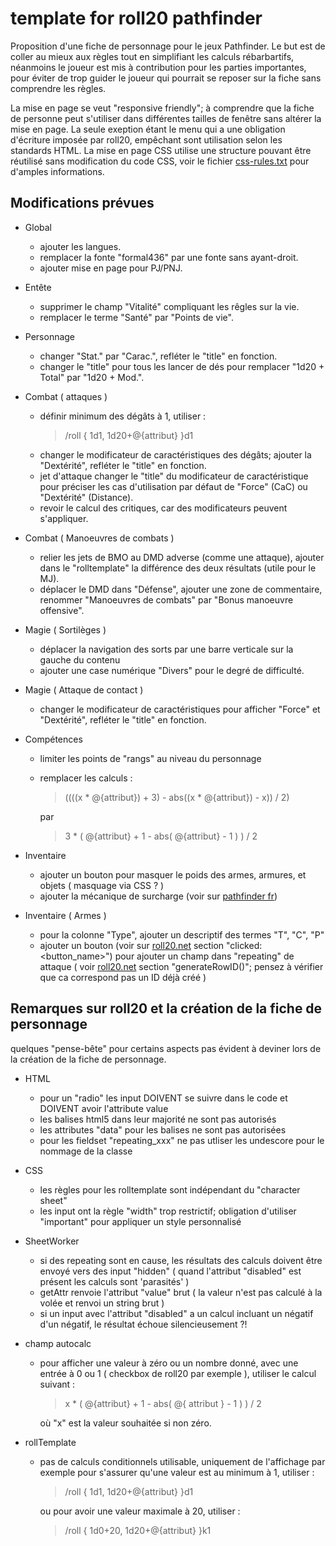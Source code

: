 # template for roll20 pathfinder
Proposition d'une fiche de personnage pour le jeux Pathfinder.
Le but est de coller au mieux aux règles tout en simplifiant les calculs rébarbartifs, néanmoins le joueur est mis à contribution pour les parties importantes, pour éviter de trop guider le joueur qui pourrait se reposer sur la fiche sans comprendre les règles.

La mise en page se veut "responsive friendly"; à comprendre que la fiche de personne peut s'utiliser dans différentes tailles de fenêtre sans altérer la mise en page.
La seule exeption étant le menu qui a une obligation d'écriture imposée par roll20, empêchant sont utilisation selon les standards HTML.
La mise en page CSS utilise une structure pouvant être réutilisé sans modification du code CSS, voir le fichier [css-rules.txt](css-rules.txt) pour d'amples informations.

## Modifications prévues
- Global
    - ajouter les langues.
    - remplacer la fonte "formal436" par une fonte sans ayant-droit.
    - ajouter mise en page pour PJ/PNJ.
    
- Entête
    - supprimer le champ "Vitalité" compliquant les rêgles sur la vie.
    - remplacer le terme "Santé" par "Points de vie".
    
- Personnage
    - changer "Stat." par "Carac.", refléter le "title" en fonction.
    - changer le "title" pour tous les lancer de dés pour remplacer "1d20 + Total" par "1d20 + Mod.".
    
- Combat ( attaques )
    - définir minimum des dégâts à 1, utiliser :
      > /roll { 1d1, 1d20+@{attribut} }d1
    - changer le modificateur de caractéristiques des dégâts; ajouter la "Dextérité", refléter le "title" en fonction.
    - jet d'attaque changer le "title" du modificateur de caractéristique pour préciser les cas d'utilisation par défaut de "Force" (CaC) ou "Dextérité" (Distance).
    - revoir le calcul des critiques, car des modificateurs peuvent s'appliquer.
    
- Combat ( Manoeuvres de combats )
    - relier les jets de BMO au DMD adverse (comme une attaque), ajouter dans le "rolltemplate" la différence des deux résultats (utile pour le MJ).
    - déplacer le DMD dans "Défense", ajouter une zone de commentaire, renommer "Manoeuvres de combats" par "Bonus manoeuvre offensive".
    
- Magie ( Sortilèges )
    - déplacer la navigation des sorts par une barre verticale sur la gauche du contenu
    - ajouter une case numérique "Divers" pour le degré de difficulté.
    
- Magie ( Attaque de contact )
    - changer le modificateur de caractéristiques pour afficher "Force" et "Dextérité", refléter le "title" en fonction.
    
- Compétences
    - limiter les points de "rangs" au niveau du personnage
    - remplacer les calculs :
      > ((((x * @{attribut}) + 3) - abs((x * @{attribut}) - x)) / 2)
      
      par
      > 3 * ( @{attribut} + 1 - abs( @{attribut} - 1 ) ) / 2
      
- Inventaire
    - ajouter un bouton pour masquer le poids des armes, armures, et objets ( masquage via CSS ? )
    - ajouter la mécanique de surcharge (voir sur [pathfinder fr](https://www.pathfinder-fr.org/Wiki/Pathfinder-RPG.Poids%20transportable.ashx))
    
- Inventaire ( Armes )
    - pour la colonne "Type", ajouter un descriptif des termes "T", "C", "P"
    - ajouter un bouton (voir sur [roll20.net](https://wiki.roll20.net/Sheet_Worker_Scripts) section "clicked:<button_name>") pour ajouter un champ dans "repeating" de attaque ( voir [roll20.net](https://wiki.roll20.net/Sheet_Worker_Scripts) section "generateRowID()"; pensez à vérifier que ca correspond pas un ID déjà créé )
    
## Remarques sur roll20 et la création de la fiche de personnage
quelques "pense-bête" pour certains aspects pas évident à deviner lors de la création de la fiche de personnage.

- HTML
    - pour un "radio" les input DOIVENT se suivre dans le code et DOIVENT avoir l'attribute value
    - les balises html5 dans leur majorité ne sont pas autorisés
    - les attributes "data" pour les balises ne sont pas autorisées
    - pour les fieldset "repeating_xxx" ne pas utliser les undescore pour le nommage de la classe
    
- CSS
    - les règles pour les rolltemplate sont indépendant du "character sheet"
    - les input ont la règle "width" trop restrictif; obligation d'utiliser "important" pour appliquer un style personnalisé
    
- SheetWorker
    - si des repeating sont en cause, les résultats des calculs doivent être envoyé vers des input "hidden"
      ( quand l'attribut "disabled" est présent les calculs sont 'parasités' )
    - getAttr renvoie l'attribut "value" brut
      ( la valeur n'est pas calculé à la volée et renvoi un string brut )
    - si un input avec l'attribut "disabled" a un calcul incluant un négatif d'un négatif, le résultat échoue silencieusement ?!
    
- champ autocalc
    - pour afficher une valeur à zéro ou un nombre donné, avec une entrée à 0 ou 1 ( checkbox de roll20 par exemple ), utiliser le calcul suivant :
      > x * ( @{attribut} + 1 - abs( @{ attribut } - 1 ) ) / 2
      
      où "x" est la valeur souhaitée si non zéro.
    
- rollTemplate
    - pas de calculs conditionnels utilisable, uniquement de l'affichage
      par exemple pour s'assurer qu'une valeur est au minimum à 1, utiliser :
      > /roll { 1d1, 1d20+@{attribut} }d1
      
      ou pour avoir une valeur maximale à 20, utiliser :
      > /roll { 1d0+20, 1d20+@{attribut} }k1 
